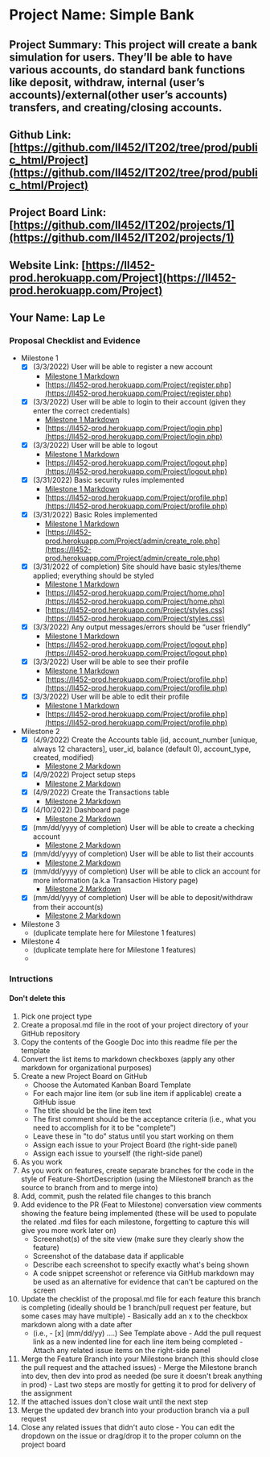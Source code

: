 # Project Name: Simple Bank
## Project Summary: This project will create a bank simulation for users. They’ll be able to have various accounts, do standard bank functions like deposit, withdraw, internal (user’s accounts)/external(other user’s accounts) transfers, and creating/closing accounts.
## Github Link: [https://github.com/ll452/IT202/tree/prod/public_html/Project](https://github.com/ll452/IT202/tree/prod/public_html/Project)
## Project Board Link: [https://github.com/ll452/IT202/projects/1](https://github.com/ll452/IT202/projects/1)
## Website Link: [https://ll452-prod.herokuapp.com/Project](https://ll452-prod.herokuapp.com/Project)
## Your Name: Lap Le

<!-- Line item / Feature template (use this for each bullet point) -- DO NOT DELETE THIS SECTION


- [ ] \(mm/dd/yyyy of completion) Feature Title (from the proposal bullet point, if it's a sub-point indent it properly)
  -  Link to related .md file: [Link Name](link url)

 End Line item / Feature Template -- DO NOT DELETE THIS SECTION --> 
 
 
### Proposal Checklist and Evidence

- Milestone 1
    - [x] \(3/3/2022) User will be able to register a new account
        -  [Milestone 1 Markdown](https://github.com/ll452/IT202/blob/Milestone1/public_html/Project/milestone1.md)
        -  [https://ll452-prod.herokuapp.com/Project/register.php](https://ll452-prod.herokuapp.com/Project/register.php)
    - [x] \(3/3/2022) User will be able to login to their account (given they enter the correct credentials)
        -  [Milestone 1 Markdown](https://github.com/ll452/IT202/blob/Milestone1/public_html/Project/milestone1.md)
        -  [https://ll452-prod.herokuapp.com/Project/login.php](https://ll452-prod.herokuapp.com/Project/login.php)
    - [x] \(3/3/2022) User will be able to logout
        -  [Milestone 1 Markdown](https://github.com/ll452/IT202/blob/Milestone1/public_html/Project/milestone1.md)
        -  [https://ll452-prod.herokuapp.com/Project/logout.php](https://ll452-prod.herokuapp.com/Project/logout.php)
    - [x] \(3/31/2022) Basic security rules implemented
        -  [Milestone 1 Markdown](https://github.com/ll452/IT202/blob/Milestone1/public_html/Project/milestone1.md)
        -  [https://ll452-prod.herokuapp.com/Project/profile.php](https://ll452-prod.herokuapp.com/Project/profile.php)
    - [x] \(3/31/2022) Basic Roles implemented
        -  [Milestone 1 Markdown](https://github.com/ll452/IT202/blob/Milestone1/public_html/Project/milestone1.md)
        -  [https://ll452-prod.herokuapp.com/Project/admin/create_role.php](https://ll452-prod.herokuapp.com/Project/admin/create_role.php)
    - [x] \(3/31/2022 of completion) Site should have basic styles/theme applied; everything should be styled
        -  [Milestone 1 Markdown](https://github.com/ll452/IT202/blob/Milestone1/public_html/Project/milestone1.md)
        -  [https://ll452-prod.herokuapp.com/Project/home.php](https://ll452-prod.herokuapp.com/Project/home.php)
        -  [https://ll452-prod.herokuapp.com/Project/styles.css](https://ll452-prod.herokuapp.com/Project/styles.css)
    - [x] \(3/3/2022) Any output messages/errors should be “user friendly”
        -  [Milestone 1 Markdown](https://github.com/ll452/IT202/blob/Milestone1/public_html/Project/milestone1.md)
        -  [https://ll452-prod.herokuapp.com/Project/logout.php](https://ll452-prod.herokuapp.com/Project/logout.php)
    - [x] \(3/3/2022) User will be able to see their profile
        -  [Milestone 1 Markdown](https://github.com/ll452/IT202/blob/Milestone1/public_html/Project/milestone1.md)
        -  [https://ll452-prod.herokuapp.com/Project/profile.php](https://ll452-prod.herokuapp.com/Project/profile.php)
    - [x] \(3/3/2022) User will be able to edit their profile
        -  [Milestone 1 Markdown](https://github.com/ll452/IT202/blob/Milestone1/public_html/Project/milestone1.md)
        -  [https://ll452-prod.herokuapp.com/Project/profile.php](https://ll452-prod.herokuapp.com/Project/profile.php)

- Milestone 2
    - [x] \(4/9/2022) Create the Accounts table (id, account_number [unique, always 12 characters], user_id, balance (default 0), account_type, created, modified)
        -  [Milestone 2 Markdown](https://github.com/ll452/IT202/blob/Milestone2/public_html/Project/milestone2.md)
    - [x] \(4/9/2022) Project setup steps
        -  [Milestone 2 Markdown](https://github.com/ll452/IT202/blob/Milestone2/public_html/Project/milestone2.md)
    - [x] \(4/9/2022) Create the Transactions table
        -  [Milestone 2 Markdown](https://github.com/ll452/IT202/blob/Milestone2/public_html/Project/milestone2.md)
    - [x] \(4/10/2022) Dashboard page
        -  [Milestone 2 Markdown](https://github.com/ll452/IT202/blob/Milestone2/public_html/Project/milestone2.md)
    - [x] \(mm/dd/yyyy of completion) User will be able to create a checking account
        -  [Milestone 2 Markdown](https://github.com/ll452/IT202/blob/Milestone2/public_html/Project/milestone2.md)
    - [x] \(mm/dd/yyyy of completion) User will be able to list their accounts
        -  [Milestone 2 Markdown](https://github.com/ll452/IT202/blob/Milestone2/public_html/Project/milestone2.md)
    - [x] \(mm/dd/yyyy of completion) User will be able to click an account for more information (a.k.a Transaction History page)
        -  [Milestone 2 Markdown](https://github.com/ll452/IT202/blob/Milestone2/public_html/Project/milestone2.md)
    - [x] \(mm/dd/yyyy of completion) User will be able to deposit/withdraw from their account(s)
        -  [Milestone 2 Markdown](https://github.com/ll452/IT202/blob/Milestone2/public_html/Project/milestone2.md)

  

- Milestone 3
  - (duplicate template here for Milestone 1 features)
- Milestone 4
  - (duplicate template here for Milestone 1 features)
  - 
### Intructions
#### Don't delete this
1. Pick one project type
2. Create a proposal.md file in the root of your project directory of your GitHub repository
3. Copy the contents of the Google Doc into this readme file per the template
4. Convert the list items to markdown checkboxes (apply any other markdown for organizational purposes)
5. Create a new Project Board on GitHub
   - Choose the Automated Kanban Board Template
   - For each major line item (or sub line item if applicable) create a GitHub issue
   - The title should be the line item text
   - The first comment should be the acceptance criteria (i.e., what you need to accomplish for it to be "complete")
   - Leave these in "to do" status until you start working on them
   - Assign each issue to your Project Board (the right-side panel)
   - Assign each issue to yourself (the right-side panel)
6. As you work
  1. As you work on features, create separate branches for the code in the style of Feature-ShortDescription (using the Milestone# branch as the source to branch from and to merge into)
  2. Add, commit, push the related file changes to this branch
  3. Add evidence to the PR (Feat to Milestone) conversation view comments showing the feature being implemented (these will be used to populate the related .md files for each milestone, forgetting to capture this will give you more work later on)
     - Screenshot(s) of the site view (make sure they clearly show the feature)
     - Screenshot of the database data if applicable
     - Describe each screenshot to specify exactly what's being shown
     - A code snippet screenshot or reference via GitHub markdown may be used as an alternative for evidence that can't be captured on the screen
  4. Update the checklist of the proposal.md file for each feature this branch is completing (ideally should be 1 branch/pull request per feature, but some cases may have multiple)
    - Basically add an x to the checkbox markdown along with a date after
      - (i.e.,   - [x] (mm/dd/yy) ....) See Template above
    - Add the pull request link as a new indented line for each line item being completed
    - Attach any related issue items on the right-side panel
  5. Merge the Feature Branch into your Milestone branch (this should close the pull request and the attached issues)
    - Merge the Milestone branch into dev, then dev into prod as needed (be sure it doesn't break anything in prod)
    - Last two steps are mostly for getting it to prod for delivery of the assignment 
  7. If the attached issues don't close wait until the next step
  8. Merge the updated dev branch into your production branch via a pull request
  9. Close any related issues that didn't auto close
    - You can edit the dropdown on the issue or drag/drop it to the proper column on the project board